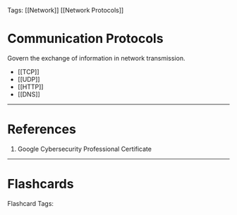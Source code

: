 Tags: [[Network]] [[Network Protocols]]
# Communication Protocols

Govern the exchange of information in network transmission.

- [[TCP]]
- [[UDP]]
- [[HTTP]]
- [[DNS]]

---
# References

1. Google Cybersecurity Professional Certificate

---
# Flashcards

Flashcard Tags: 